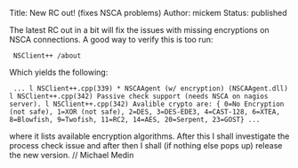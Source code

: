 Title: New RC out! (fixes NSCA problems)
Author: mickem
Status: published

The latest RC out in a bit will fix the issues with missing encryptions
on NSCA connections. A good way to verify this is too run:

     NSClient++ /about 

Which yields the following:

     ... l NSClient++.cpp(339) * NSCAAgent (w/ encryption) (NSCAAgent.dll) l NSClient++.cpp(342) Passive check support (needs NSCA on nagios server). l NSClient++.cpp(342) Avalible crypto are: { 0=No Encryption (not safe), 1=XOR (not safe), 2=DES, 3=DES-EDE3, 4=CAST-128, 6=XTEA, 8=Blowfish, 9=Twofish, 11=RC2, 14=AES, 20=Serpent, 23=GOST} ... 

where it lists available encryption algorithms. After this I shall
investigate the process check issue and after then I shall (if nothing
else pops up) release the new version. // Michael Medin
